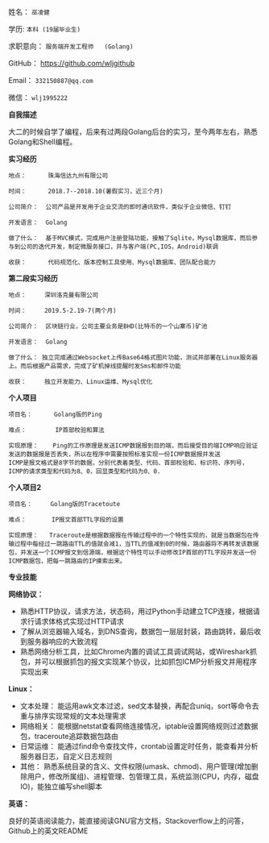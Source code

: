 姓名：		`巫凌健`

学历:   		`本科 (19届毕业生)`

求职意向：	`服务端开发工程师	(Golang)`	

GitHub：		https://github.com/wljgithub

Email：    `332150887@qq.com`

微信：     `wlj1995222`

  											
**自我描述**

大二的时候自学了编程，后来有过两段Golang后台的实习，至今两年左右，熟悉Golang和Shell编程。
						     	
**实习经历**
```
地点：      珠海信达九州有限公司

时间：      2018.7--2018.10(暑假实习，近三个月)					

公司简介：  公司产品是开发用于企业交流的即时通讯软件，类似于企业微信、钉钉

开发语言：  Golang

做了什么：  基于MVC模式，完成用户注册登陆功能，接触了Sqlite，Mysql数据库，而后参与到公司的迭代开发，制定微服务接口，并与客户端(PC,IOS，Android)联调

收获：      代码规范化、版本控制工具使用、Mysql数据库、团队配合能力
```
**第二段实习经历**
```
地点：     深圳洛克曼有限公司

时间：     2019.5-2.19-7(两个月)					

公司简介：  区块链行业，公司主要业务是BHD(比特币的一个山寨币)矿池

开发语言：  Golang

做了什么： 独立完成通过Websocket上传Base64格式图片功能，测试并部署在Linux服务器上。而后根据产品需求，完成了矿机掉线提醒时发Sms和邮件功能

收获：     独立开发能力、Linux运维、Mysql优化
```

**个人项目**
```
项目名：      Golang版的Ping

难点：        IP首部校验和算法

实现原理：    Ping的工作原理是发送ICMP数据报到目的端，而后接受目的端ICMP响应验证发送的数据报是否丢失，所以在程序中需要按照标准实现一份ICMP数据报并发送
ICMP是报文格式是8字节的数据，分别代表着类型、代码、首部校验和、标识符、序列号，ICMP的请求类型和代码为8、0，回显类型和代码为0、0. 
```

**个人项目2**
```
项目名：     Golang版的Tracetoute

难点：       IP报文首部TTL字段的设置

实现原理：   Traceroute是根据数据报在传输过程中的一个特性实现的，就是当数据包在传输过程中每经过一跳路由TTL的值就会减1，当TTL的值减到0的时候，路由器将不再转发该数据包，并发送一个ICMP报文到信源端，根据这个特性可以手动修改IP首部的TTL字段并发送一份ICMP数据包，把每一跳路由的IP摸索出来。
```

**专业技能**

**网络协议：**

- 熟悉HTTP协议，请求方法，状态码，用过Python手动建立TCP连接，根据请求行请求体格式实现过HTTP请求
- 了解从浏览器输入域名，到DNS查询，数据包一层层封装，路由跳转，最后收到服务器响应的大致流程
- 熟悉网络分析工具，比如Chrome内置的调试工具调试网站，或Wireshark抓包，并可以根据抓包的报文实现某个协议，比如抓包ICMP分析报文并用程序实现出来


**Linux：**

- 文本处理： 能运用awk文本过滤，sed文本替换，再配合uniq，sort等命令去重与排序实现常规的文本处理需求
- 网络相关： 能根据netstat查看网络连接情况，iptable设置网络规则过滤数据包，traceroute追踪数据包路由 
- 日常运维： 能通过find命令查找文件，crontab设置定时任务，能查看并分析服务器日志，自定义日志规则
- 其他： 熟悉系统目录的含义、文件权限(umask、chmod)、用户管理(增加删除用户，修改所属组)、进程管理、包管理工具，系统监测(CPU，内存，磁盘IO)，能独立编写shell脚本


**英语：**

良好的英语阅读能力，能直接阅读GNU官方文档，Stackoverflow上的问答，Github上的英文README	
